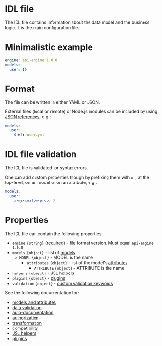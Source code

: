 # IDL file

The IDL file contains information about the data model and the business logic.
It is the main configuration file.

# Minimalistic example

```yml
engine: api-engine 1.0.0
models:
  user: {}
```

# Format

The file can be written in either YAML or JSON.

External files (local or remote) or Node.js modules can be included by using
[JSON references](https://tools.ietf.org/html/draft-pbryan-zyp-json-ref-03),
e.g.:

```yml
models:
  user:
    $ref: user.yml
```

# IDL file validation

The IDL file is validated for syntax errors.

One can add custom properties though by prefixing them with `x-`, at the
top-level, on an model or on an attribute, e.g.:

```yml
models:
  user:
    x-my-custom-prop: 3
```

# Properties

The IDL file can contain the following properties:
  - `engine` `{string}` (required) - file format version.
    Must equal `api-engine 1.0.0`
  - `models` `{object}` - list of [models](models.md#models)
    - `MODEL` `{object}` - MODEL is the name
      - `attributes` `{object}` - list of the model's
        [attributes](models.md#attributes)
        - `ATTRIBUTE` `{object}` - ATTRIBUTE is the name
  - `helpers` `{object}` - [JSL helpers](jsl.md#jsl-helpers)
  - `plugins` `{object}` - [plugins](plugins.md)
  - `validation` `{object}` -
    [custom validation keywords](validation.md#custom-validation)

See the following documentation for:
  - [models and attributes](models.md)
  - [data validation](validation.md)
  - [auto-documentation](autodocumentation.md)
  - [authorization](authorization.md)
  - [transformation](transformation.md)
  - [compatibility](compatibility.md)
  - [JSL helpers](jsl.md#jsl-helpers)
  - [plugins](plugins.md)
